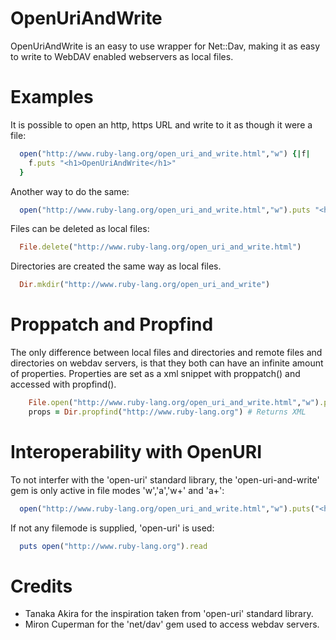 OpenUriAndWrite
===============

OpenUriAndWrite is an easy to use wrapper for Net::Dav, making it as easy to write to WebDAV enabled webservers as local files.

# Examples

It is possible to open an http, https URL and write to it as though it were a file:

```ruby
  open("http://www.ruby-lang.org/open_uri_and_write.html","w") {|f|
    f.puts "<h1>OpenUriAndWrite</h1>"
  }
```

Another way to do the same:

```ruby
  open("http://www.ruby-lang.org/open_uri_and_write.html","w").puts "<h1>OpenUriAndWrite</h1>"
```

Files can be deleted as local files:

```ruby
  File.delete("http://www.ruby-lang.org/open_uri_and_write.html")
```

Directories are created the same way as local files.

```ruby
  Dir.mkdir("http://www.ruby-lang.org/open_uri_and_write")
```

# Proppatch and Propfind

The only difference between local files and directories and remote files and directories on webdav servers, is that they both can have an infinite amount of properties. Properties are set as a xml snippet with proppatch() and accessed with propfind().

```ruby
    File.open("http://www.ruby-lang.org/open_uri_and_write.html","w").proppatch('<o:Author>Douglas Groncki</o:Author>')
    props = Dir.propfind("http://www.ruby-lang.org") # Returns XML
```

# Interoperability with OpenURI

To not interfer with the 'open-uri' standard library, the 'open-uri-and-write' gem is only active in file modes 'w','a','w+' and 'a+':

```ruby
  open("http://www.ruby-lang.org/open_uri_and_write.html","w").puts("<h1>HTML</h1>")
```

If not any filemode is supplied, 'open-uri' is used:

```ruby
  puts open("http://www.ruby-lang.org").read
```

# Credits

  * Tanaka Akira for the inspiration taken from 'open-uri' standard library.
  * Miron Cuperman for the 'net/dav' gem used to access webdav servers.

